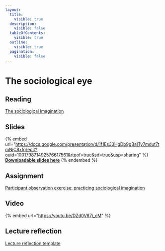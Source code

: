 ```yaml
---
layout:
  title:
    visible: true
  description:
    visible: false
  tableOfContents:
    visible: true
  outline:
    visible: true
  pagination:
    visible: false
---
```


# The sociological eye

## Reading

[The sociological imagination](https://drive.google.com/file/d/113WEZbjnuSpN-yI-m96Ofs9_znzwHc7C/view?usp=sharing)

## Slides

{% embed url="https://docs.google.com/presentation/d/1f1Es33HgDb9gBaITy7mdut7tmNjC8xfq/edit?ouid=100179871492576617561&rtpof=true&sd=true&usp=sharing" %}
[**Downloadable slides here**](https://docs.google.com/presentation/d/1f1Es33HgDb9gBaITy7mdut7tmNjC8xfq/edit?usp=sharing\&ouid=100179871492576617561\&rtpof=true\&sd=true)
{% endembed %}

## Assignment

[Participant observation exercise: practicing sociological imagination](https://docs.google.com/document/d/1f0dQ756G824EYOTAV6CPgm8EIO5zK9cJ?rtpof=true\&usp=drive_fs)

## Video

{% embed url="https://youtu.be/DZd0V87i_cM" %}

## Lecture reflection

[Lecture reflection template](https://docs.google.com/document/d/1-6o9nt6Xskj-8L7c63x0jJhsOype6sbC?rtpof=true\&usp=drive_fs)
